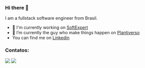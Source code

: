### Hi there 👋

I am a fullstack software engineer from Brasil. 

- 🔭 I'm currently working on [SoftExpert](https://www.softexpert.com/)
- 🌱 I’m currently the guy who make things happen on [Plantiverso](https://github.com/plantiverso/)
- You can find me on [Linkedin](https://www.linkedin.com/in/lucas-kauer-b23535163/)

### Contatos:

<div>
<a href = "mailto:lucasgkauer@gmail.com"><img src="https://img.shields.io/badge/Gmail-D14836?style=for-the-badge&logo=gmail&logoColor=white" target="_blank"></a>
<a href="https://www.linkedin.com/in/lucas-kauer-b23535163/" target="_blank"><img src="https://img.shields.io/badge/-LinkedIn-%230077B5?style=for-the-badge&logo=linkedin&logoColor=white" target="_blank"></a>   
</div>

<!--
**lkauer/lkauer** is a ✨ _special_ ✨ repository because its `README.md` (this file) appears on your GitHub profile.

Here are some ideas to get you started:

- 🔭 I’m currently working on ...
- 🌱 I’m currently learning ...
- 👯 I’m looking to collaborate on ...
- 🤔 I’m looking for help with ...
- 💬 Ask me about ...
- 📫 How to reach me: ...
- 😄 Pronouns: ...
- ⚡ Fun fact: ...
-->
